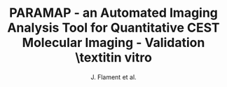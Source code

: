 ---
cat: ciel
subcat: midas
bestof: false
author: J. Flament et al.
title: PARAMAP - an Automated Imaging Analysis Tool for Quantitative CEST Molecular Imaging - Validation \textitin vitro
year: 2009
type: misc
---